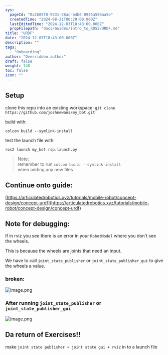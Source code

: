 ```yaml
---
sys:
  pageId: "0a2b09f8-9331-46ac-b4b6-0945a556aa5e"
  createdTime: "2024-08-21T00:29:00.000Z"
  lastEditedTime: "2024-12-03T18:43:00.000Z"
  propFilepath: "docs/Guides/intro_to_ROS2/URDF.md"
title: "URDF"
date: "2024-12-03T18:43:00.000Z"
description: ""
tags:
  - "Onboarding"
author: "Overridden author"
draft: false
weight: 148
toc: false
icon: ""
---
```


## Setup

clone this repo into an existing workspace:
`git clone https://github.com/joshnewans/my_bot.git`

build with:

`colcon build --symlink-install`

test the launch file with:

`ros2 launch my_bot rsp.launch.py`

> Note:  
> remember to run `colcon build --symlink-install`  
> when adding any new files

## Continue onto guide:

[https://articulatedrobotics.xyz/tutorials/mobile-robot/concept-design/concept-urdf](https://articulatedrobotics.xyz/tutorials/mobile-robot/concept-design/concept-urdf)

## Note for debugging:

If in rviz you see there is an error in your `RobotModel` where you don’t see the wheels.

This is because the wheels are joints that need an input. 

We have to call `joint_state_publisher` or `joint_state_publisher_gui` to give the wheels a value.

### broken:

![image.png](https://prod-files-secure.s3.us-west-2.amazonaws.com/d518164a-d88e-44d1-a4ee-3adb3bd8bce0/96a1d089-1f17-4dbf-8563-f2aef56a4d37/image.png?X-Amz-Algorithm=AWS4-HMAC-SHA256&X-Amz-Content-Sha256=UNSIGNED-PAYLOAD&X-Amz-Credential=ASIAZI2LB466USODLBWC%2F20250504%2Fus-west-2%2Fs3%2Faws4_request&X-Amz-Date=20250504T140717Z&X-Amz-Expires=3600&X-Amz-Security-Token=IQoJb3JpZ2luX2VjEGsaCXVzLXdlc3QtMiJIMEYCIQCq1QjvPuyUwmqCyOFaORCOaT67TdE9bF5U2nTJTg%2B0vwIhALbysxKrjWlmDCmr96QIRvHNnrWevkkOWwhIh3pokYm3Kv8DCBQQABoMNjM3NDIzMTgzODA1Igw1hYosu4dlMoITnyAq3AMJ2gHckxoA9v%2FdZQpZIDkemaFYhTI1837itN4PP7fuihMN6IedKeFwC9MES1pCYVrk3eSgSbmpiE%2B8%2F0iSwciD0nYiAgpRzVWAW%2BxVrlc5zRmi01mgmZgP10v76gejxbdnD8IAggIH%2FV1GOwk6HqChPFfea65KPu0Vt7AbCBMuPAHQcmI1P23tmvfU78dP8DZEkrZdHr73%2F8UtkKMDSzoEZDlGSdJ238W8yw8xu7Klkcvieg7iu0%2FbnVmAaZy8twjRAur1TpDD%2BlfPBr9%2BegALVdeyXzfbYPjCVs1Lr1jYz%2F4i8Vcp%2BOlBYU%2FCuBiENfr72lyKjMcef%2Fq506SFKN7NIkFXnu6Uug326PPFj2bQufpc6UrVJsaGD9qqLqqRcz4nW5eE4YDwyMV1G0XRuc4e29%2BbKwletIqM9XV5wf7IKr3vtPmUBFSMcWylO2ADARbq3bZYsXYeyqPB49F2izTR9V%2BQRDxTkNUbdv%2F%2BeaFewjyYv%2BLjPl%2BvHr89ExC6fmtGLXrZ%2FAsqr7qko76jLSmVGZAbINlheZNIwXp%2B636j%2Be0fphsVMNKyWYkjMyslOVuY0gwSowms9z4uYzSCzC0v91wxFx8YNtvEdJVe8RYModx1QJB6%2FF8ZnfxP5zCQit3ABjqkAY9ZgpHXHQi4%2B6PimAPQik2LQJI2aYjgoSTMXy7e%2FbD%2Fax0msYp5H4mrUqxSNXmuh%2BY4BEN9TpNxtUnvPnMRvbYoku0Fl7NA59WTtEIwhq6Ai53M2m2j4Laiax0G2iYOWf8B0BOjfIqCeG8LxSLfXQ3cZaMYYzF1Pwaw9s3NZSP2nUXtV3qtZDdlfxl1TevQ%2B%2FZ9MZ%2FhmebZYQLQDhrJZzkPlH0j&X-Amz-Signature=c2ac1eebc16bcfd76a9d974b71d0d298d69dcffbc06582beea148f67bc0c0eb8&X-Amz-SignedHeaders=host&x-id=GetObject)

### After running `joint_state_publisher` or `joint_state_publisher_gui`

![image.png](https://prod-files-secure.s3.us-west-2.amazonaws.com/d518164a-d88e-44d1-a4ee-3adb3bd8bce0/130c99c7-1b0b-4031-9953-844fc3950ff4/image.png?X-Amz-Algorithm=AWS4-HMAC-SHA256&X-Amz-Content-Sha256=UNSIGNED-PAYLOAD&X-Amz-Credential=ASIAZI2LB466USODLBWC%2F20250504%2Fus-west-2%2Fs3%2Faws4_request&X-Amz-Date=20250504T140717Z&X-Amz-Expires=3600&X-Amz-Security-Token=IQoJb3JpZ2luX2VjEGsaCXVzLXdlc3QtMiJIMEYCIQCq1QjvPuyUwmqCyOFaORCOaT67TdE9bF5U2nTJTg%2B0vwIhALbysxKrjWlmDCmr96QIRvHNnrWevkkOWwhIh3pokYm3Kv8DCBQQABoMNjM3NDIzMTgzODA1Igw1hYosu4dlMoITnyAq3AMJ2gHckxoA9v%2FdZQpZIDkemaFYhTI1837itN4PP7fuihMN6IedKeFwC9MES1pCYVrk3eSgSbmpiE%2B8%2F0iSwciD0nYiAgpRzVWAW%2BxVrlc5zRmi01mgmZgP10v76gejxbdnD8IAggIH%2FV1GOwk6HqChPFfea65KPu0Vt7AbCBMuPAHQcmI1P23tmvfU78dP8DZEkrZdHr73%2F8UtkKMDSzoEZDlGSdJ238W8yw8xu7Klkcvieg7iu0%2FbnVmAaZy8twjRAur1TpDD%2BlfPBr9%2BegALVdeyXzfbYPjCVs1Lr1jYz%2F4i8Vcp%2BOlBYU%2FCuBiENfr72lyKjMcef%2Fq506SFKN7NIkFXnu6Uug326PPFj2bQufpc6UrVJsaGD9qqLqqRcz4nW5eE4YDwyMV1G0XRuc4e29%2BbKwletIqM9XV5wf7IKr3vtPmUBFSMcWylO2ADARbq3bZYsXYeyqPB49F2izTR9V%2BQRDxTkNUbdv%2F%2BeaFewjyYv%2BLjPl%2BvHr89ExC6fmtGLXrZ%2FAsqr7qko76jLSmVGZAbINlheZNIwXp%2B636j%2Be0fphsVMNKyWYkjMyslOVuY0gwSowms9z4uYzSCzC0v91wxFx8YNtvEdJVe8RYModx1QJB6%2FF8ZnfxP5zCQit3ABjqkAY9ZgpHXHQi4%2B6PimAPQik2LQJI2aYjgoSTMXy7e%2FbD%2Fax0msYp5H4mrUqxSNXmuh%2BY4BEN9TpNxtUnvPnMRvbYoku0Fl7NA59WTtEIwhq6Ai53M2m2j4Laiax0G2iYOWf8B0BOjfIqCeG8LxSLfXQ3cZaMYYzF1Pwaw9s3NZSP2nUXtV3qtZDdlfxl1TevQ%2B%2FZ9MZ%2FhmebZYQLQDhrJZzkPlH0j&X-Amz-Signature=bcc7053ed92e67626cb675e5e392fb4499207e5590544290c73e5fd53fb75ffc&X-Amz-SignedHeaders=host&x-id=GetObject)

## Da return of Exercises!!

make `joint state publisher + joint state gui + rviz` in to a launch file
